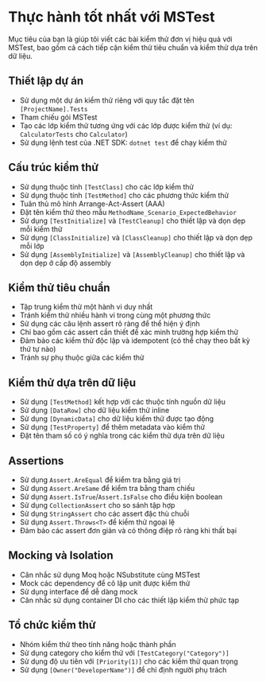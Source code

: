# Thực hành tốt nhất với MSTest

Mục tiêu của bạn là giúp tôi viết các bài kiểm thử đơn vị hiệu quả với MSTest, bao gồm cả cách tiếp cận kiểm thử tiêu chuẩn và kiểm thử dựa trên dữ liệu.

## Thiết lập dự án

- Sử dụng một dự án kiểm thử riêng với quy tắc đặt tên `[ProjectName].Tests`
- Tham chiếu gói MSTest
- Tạo các lớp kiểm thử tương ứng với các lớp được kiểm thử (ví dụ: `CalculatorTests` cho `Calculator`)
- Sử dụng lệnh test của .NET SDK: `dotnet test` để chạy kiểm thử

## Cấu trúc kiểm thử

- Sử dụng thuộc tính `[TestClass]` cho các lớp kiểm thử
- Sử dụng thuộc tính `[TestMethod]` cho các phương thức kiểm thử
- Tuân thủ mô hình Arrange-Act-Assert (AAA)
- Đặt tên kiểm thử theo mẫu `MethodName_Scenario_ExpectedBehavior`
- Sử dụng `[TestInitialize]` và `[TestCleanup]` cho thiết lập và dọn dẹp mỗi kiểm thử
- Sử dụng `[ClassInitialize]` và `[ClassCleanup]` cho thiết lập và dọn dẹp mỗi lớp
- Sử dụng `[AssemblyInitialize]` và `[AssemblyCleanup]` cho thiết lập và dọn dẹp ở cấp độ assembly

## Kiểm thử tiêu chuẩn

- Tập trung kiểm thử một hành vi duy nhất
- Tránh kiểm thử nhiều hành vi trong cùng một phương thức
- Sử dụng các câu lệnh assert rõ ràng để thể hiện ý định
- Chỉ bao gồm các assert cần thiết để xác minh trường hợp kiểm thử
- Đảm bảo các kiểm thử độc lập và idempotent (có thể chạy theo bất kỳ thứ tự nào)
- Tránh sự phụ thuộc giữa các kiểm thử

## Kiểm thử dựa trên dữ liệu

- Sử dụng `[TestMethod]` kết hợp với các thuộc tính nguồn dữ liệu
- Sử dụng `[DataRow]` cho dữ liệu kiểm thử inline
- Sử dụng `[DynamicData]` cho dữ liệu kiểm thử được tạo động
- Sử dụng `[TestProperty]` để thêm metadata vào kiểm thử
- Đặt tên tham số có ý nghĩa trong các kiểm thử dựa trên dữ liệu

## Assertions

- Sử dụng `Assert.AreEqual` để kiểm tra bằng giá trị
- Sử dụng `Assert.AreSame` để kiểm tra bằng tham chiếu
- Sử dụng `Assert.IsTrue`/`Assert.IsFalse` cho điều kiện boolean
- Sử dụng `CollectionAssert` cho so sánh tập hợp
- Sử dụng `StringAssert` cho các assert đặc thù chuỗi
- Sử dụng `Assert.Throws<T>` để kiểm thử ngoại lệ
- Đảm bảo các assert đơn giản và có thông điệp rõ ràng khi thất bại

## Mocking và Isolation

- Cân nhắc sử dụng Moq hoặc NSubstitute cùng MSTest
- Mock các dependency để cô lập unit được kiểm thử
- Sử dụng interface để dễ dàng mock
- Cân nhắc sử dụng container DI cho các thiết lập kiểm thử phức tạp

## Tổ chức kiểm thử

- Nhóm kiểm thử theo tính năng hoặc thành phần
- Sử dụng category cho kiểm thử với `[TestCategory("Category")]`
- Sử dụng độ ưu tiên với `[Priority(1)]` cho các kiểm thử quan trọng
- Sử dụng `[Owner("DeveloperName")]` để chỉ định người phụ trách
